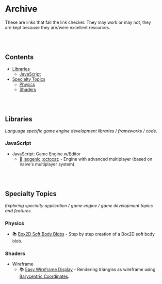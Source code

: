 <!-- markdown-link-check-disable -->

# Archive

These are links that fail the link checker. They may work or may not, they are kept because they are/were excellent resources.

<br />
<br />

## Contents

- [Libraries](#libraries)
    - [JavaScript](#javascript)
- [Specialty Topics](#specialty-topics)
    - [Physics](#physics)
    - [Shaders](#shaders)

<br />
<br />

## Libraries
_Language specific game engine development libraries / frameworks / code._

### JavaScript
- JavaScript: Game Engine w/Editor
    - 🎉 [Isogenic](https://www.isogenicengine.com) [:octocat:](https://github.com/irrelon/ige) - Engine with advanced multiplayer (based on Valve's multiplayer system).

<br />
<br />

## Specialty Topics
_Exploring specialty application / game engine / game development topics and features._

### Physics
- 📚 [Box2D Soft Body Blobs](https://www.emanueleferonato.com/2012/09/21/step-by-step-creation-of-a-box2d-soft-body-blob/) - Step by step creation of a Box2D soft body blob.

### Shaders
- Wireframe
    - 📚 [Easy Wireframe Display](https://web.archive.org/web/20190220052115/http://codeflow.org/entries/2012/aug/02/easy-wireframe-display-with-barycentric-coordinates/) - Rendering triangles as wireframe using [Barycentric Coordinates](https://en.wikipedia.org/wiki/Barycentric_coordinate_system).

<br />
<br />
